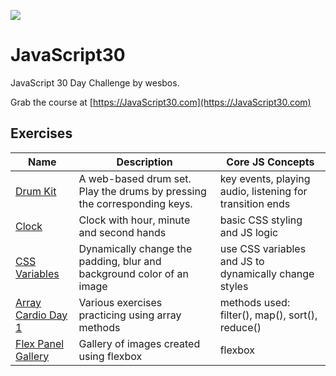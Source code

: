 ![](https://javascript30.com/images/JS3-social-share.png)

# JavaScript30

JavaScript 30 Day Challenge by wesbos.

Grab the course at [https://JavaScript30.com](https://JavaScript30.com)

## Exercises
| Name | Description | Core JS Concepts
| --- | --- | --- |
| [Drum Kit](https://github.com/nikrom17/JavaScript30/tree/master/Drum%20Kit) | A web-based drum set. Play the drums by pressing the corresponding keys.  | key events, playing audio, listening for transition ends
|[Clock](https://github.com/nikrom17/JavaScript30/tree/master/Clock) | Clock with hour, minute and second hands  | basic CSS styling and JS logic |
[CSS Variables](https://github.com/nikrom17/JavaScript30/tree/master/CSS%20Variables) | Dynamically change the padding, blur and background color of an image  | use CSS variables and JS to dynamically change styles |
[Array Cardio Day 1](https://github.com/nikrom17/JavaScript30/tree/master/Array%20Cardio%20Day%201) | Various exercises practicing using array methods | methods used: filter(), map(), sort(), reduce() |
[Flex Panel Gallery](https://github.com/nikrom17/JavaScript30/tree/master/Flex%20Panel%20Gallery) | Gallery of images created using flexbox | flexbox |